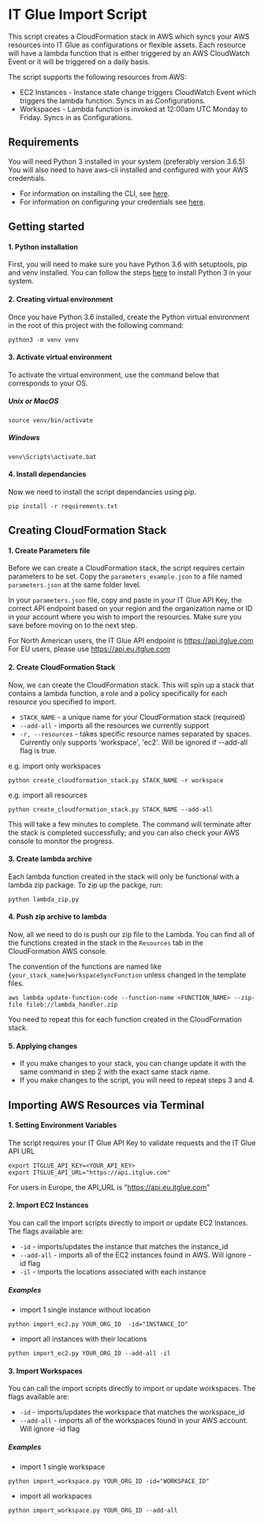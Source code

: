 # IT Glue Import Script

This script creates a CloudFormation stack in AWS which syncs your AWS resources
into IT Glue as configurations or flexible assets.
Each resource will have a lambda function that is either triggered by an
AWS CloudWatch Event or it will be triggered on a daily basis.

The script supports the following resources from AWS:

- EC2 Instances - Instance state change triggers CloudWatch Event which triggers
the lambda function. Syncs in as Configurations.
- Workspaces - Lambda function is invoked at 12:00am UTC Monday to Friday.
Syncs in as Configurations.

## Requirements

You will need Python 3 installed in your system (preferably version 3.6.5)
You will also need to have aws-cli installed and configured with your AWS credentials.

- For information on installing the CLI, see [here](https://docs.aws.amazon.com/cli/latest/userguide/installing.html).
- For information on configuring your credentials see [here](https://docs.aws.amazon.com/cli/latest/userguide/cli-chap-getting-started.html).

## Getting started

#### 1. Python installation
First, you will need to make sure you have Python 3.6 with setuptools,
pip and venv installed.
You can follow the steps [here](http://docs.python-guide.org/en/latest/starting/installation/)
to install Python 3 in your system.

#### 2. Creating virtual environment
Once you have Python 3.6 installed, create the Python
virtual environment in the root of this project with the following command:
```
python3 -m venv venv
```

#### 3. Activate virtual environment
To activate the virtual environment, use the command below that corresponds to your OS.
##### Unix or MacOS
```
source venv/bin/activate
```
##### Windows
```
venv\Scripts\activate.bat
```

#### 4. Install dependancies
Now we need to install the script dependancies using pip.
```
pip install -r requirements.txt
```

## Creating CloudFormation Stack

#### 1. Create Parameters file
Before we can create a CloudFormation stack, the script requires
certain parameters to be set. Copy the `parameters_example.json` to a file
named `parameters.json` at the same folder level.

In your `parameters.json` file, copy and paste in your IT Glue API Key,
the correct API endpoint based on your region and the organization name or ID
in your account where you wish to import the resources.
Make sure you save before moving on to the next step.

For North American users, the IT Glue API endpoint is https://api.itglue.com
For EU users, please use https://api.eu.itglue.com

#### 2. Create CloudFormation Stack
Now, we can create the CloudFormation stack. This will spin up a stack that
contains a lambda function, a role and a policy specifically for each resource
you specified to import.

- `STACK_NAME` - a unique name for your CloudFormation stack (required)
- `--add-all` - imports all the resources we currently support
- `-r, --resources` - takes specific resource names separated by spaces.
Currently only supports 'workspace', 'ec2'. Will be ignored if --add-all flag is true.

e.g. import only workspaces
```
python create_cloudformation_stack.py STACK_NAME -r workspace
```

e.g. import all resources
```
python create_cloudformation_stack.py STACK_NAME --add-all
```
This will take a few minutes to complete. The command will terminate after the
stack is completed successfully; and you can also check your AWS console to
monitor the progress.

#### 3. Create lambda archive
Each lambda function created in the stack will only be functional with a lambda
zip package. To zip up the packge, run:
```
python lambda_zip.py
```

#### 4. Push zip archive to lambda
Now, all we need to do is push our zip file to the Lambda. You can find all of
the functions created in the stack in the `Resources` tab in the CloudFormation
AWS console.

The convention of the functions are named like `{your_stack_name}workspaceSyncFunction`
unless changed in the template files.

```
aws lambda update-function-code --function-name <FUNCTION_NAME> --zip-file fileb://lambda_handler.zip
```

You need to repeat this for each function created in the CloudFormation stack.

#### 5. Applying changes

- If you make changes to your stack, you can change update it with the same
command in step 2 with the exact same stack name.
- If you make changes to the script, you will need to repeat steps 3 and 4.


## Importing AWS Resources via Terminal
#### 1. Setting Environment Variables
The script requires your IT Glue API Key to validate requests and the IT Glue API URL
```
export ITGLUE_API_KEY=<YOUR_API_KEY>
export ITGLUE_API_URL="https://api.itglue.com"
```
For users in Europe, the API_URL is "https://api.eu.itglue.com"

#### 2. Import EC2 Instances
You can call the import scripts directly to import or update EC2 Instances.
The flags available are:

- `-id` - imports/updates the instance that matches the instance_id
- `--add-all` - imports all of the EC2 instances found in AWS. Will ignore -id flag
- `-il` - imports the locations associated with each instance

##### Examples
- import 1 single instance without location
```
python import_ec2.py YOUR_ORG_ID  -id="INSTANCE_ID"
```

- import all instances with their locations
```
python import_ec2.py YOUR_ORG_ID --add-all -il
```

#### 3. Import Workspaces
You can call the import scripts directly to import or update workspaces.
The flags available are:

- `-id` - imports/updates the workspace that matches the workspace_id
- `--add-all` - imports all of the workspaces found in your AWS account.
Will ignore -id flag

##### Examples
- import 1 single workspace
```
python import_workspace.py YOUR_ORG_ID -id="WORKSPACE_ID"
```

- import all workspaces
```
python import_workspace.py YOUR_ORG_ID --add-all
```
